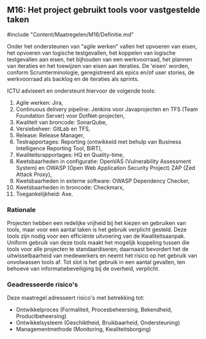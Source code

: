 ## M16: Het project gebruikt tools voor vastgestelde taken

#include "Content/Maatregelen/M16/Definitie.md"

Onder het ondersteunen van "agile werken" vallen het opvoeren van eisen, het opvoeren van logische testgevallen, het koppelen van logische testgevallen aan eisen, het bijhouden van een werkvoorraad, het plannen van iteraties en het toewijzen van eisen aan iteraties. De 'eisen' worden, conform Scrumterminologie, geregistreerd als epics en/of user stories, de werkvoorraad als backlog en de iteraties als sprints.

ICTU adviseert en ondersteunt hiervoor de volgende tools:

1. Agile werken: Jira,
2. Continuous delivery pipeline: Jenkins voor Javaprojecten en TFS (Team Foundation Server) voor DotNet-projecten,
3. Kwaliteit van broncode: SonarQube,
4. Versiebeheer: GitLab en TFS,
5. Release: Release Manager,
6. Testrapportages: Reporting (ontwikkeld met behulp van Business Intelligence Reporting Tool, BIRT),
7. Kwaliteitsrapportages: HQ en Quality-time,
8. Kwetsbaarheden in configuratie: OpenVAS (Vulnerability Assessment System) en OWASP (Open Web Application Security Project) ZAP (Zed Attack Proxy),
9. Kwetsbaarheden in externe software: OWASP Dependency Checker,
10. Kwetsbaarheden in broncode: Checkmarx,
11. Toegankelijkheid: Axe.

### Rationale

Projecten hebben een redelijke vrijheid bij het kiezen en gebruiken van tools, maar voor een aantal taken is het gebruik verplicht gesteld. Deze tools zijn nodig voor een efficiënte uitvoering van de Kwaliteitsaanpak. Uniform gebruik van deze tools maakt het mogelijk koppeling tussen die tools voor alle projecten te standaardiseren; daarnaast bevordert het de uitwisselbaarheid van medewerkers en neemt het risico op het gebruik van onvolwassen tools af. Tot slot is het gebruik in een aantal gevallen, ten behoeve van informatiebeveiliging bij de overheid, verplicht.

### Geadresseerde risico's

Deze maatregel adresseert risico's met betrekking tot:

* Ontwikkelproces (Formaliteit, Procesbeheersing, Bekendheid, Productbeheersing)
* Ontwikkelsysteem (Geschiktheid, Bruikbaarheid, Ondersteuning)
* Managementmethode (Monitoring, Kwaliteitsborging)

